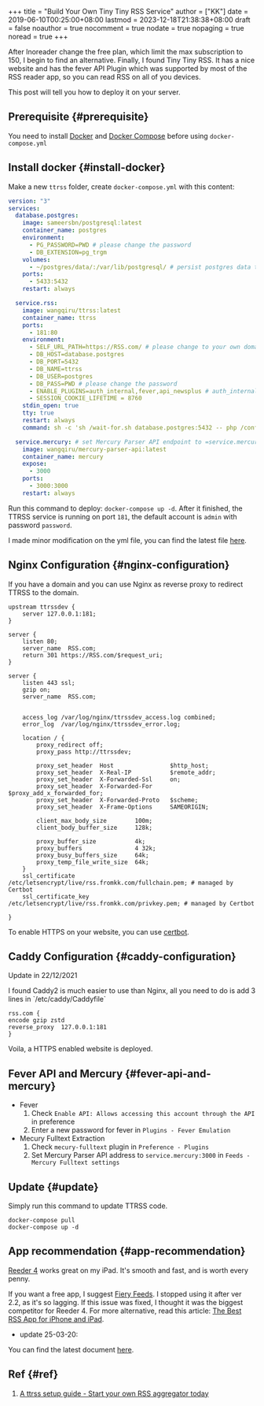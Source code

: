 +++
title = "Build Your Own Tiny Tiny RSS Service"
author = ["KK"]
date = 2019-06-10T00:25:00+08:00
lastmod = 2023-12-18T21:38:38+08:00
draft = false
noauthor = true
nocomment = true
nodate = true
nopaging = true
noread = true
+++

After Inoreader change the free plan, which limit the max subscription to 150, I begin to find an alternative. Finally, I found Tiny Tiny RSS. It has a nice website and has the fever API Plugin which was supported by most of the RSS reader app, so you can read RSS on all of you devices.

This post will tell you how to deploy it on your server.


## Prerequisite {#prerequisite}

You need to install [Docker](https://docs.docker.com/install/) and [Docker Compose](https://docs.docker.com/compose/install/) before using `docker-compose.yml`


## Install docker {#install-docker}

Make a new `ttrss` folder, create `docker-compose.yml` with this content:

```yaml
version: "3"
services:
  database.postgres:
    image: sameersbn/postgresql:latest
    container_name: postgres
    environment:
      - PG_PASSWORD=PWD # please change the password
      - DB_EXTENSION=pg_trgm
    volumes:
      - ~/postgres/data/:/var/lib/postgresql/ # persist postgres data to ~/postgres/data/ on the host
    ports:
      - 5433:5432
    restart: always

  service.rss:
    image: wangqiru/ttrss:latest
    container_name: ttrss
    ports:
      - 181:80
    environment:
      - SELF_URL_PATH=https://RSS.com/ # please change to your own domain
      - DB_HOST=database.postgres
      - DB_PORT=5432
      - DB_NAME=ttrss
      - DB_USER=postgres
      - DB_PASS=PWD # please change the password
      - ENABLE_PLUGINS=auth_internal,fever,api_newsplus # auth_internal is required. Plugins enabled here will be enabled for all users as system plugins
      - SESSION_COOKIE_LIFETIME = 8760
    stdin_open: true
    tty: true
    restart: always
    command: sh -c 'sh /wait-for.sh database.postgres:5432 -- php /configure-db.php && exec s6-svscan /etc/s6/'

  service.mercury: # set Mercury Parser API endpoint to =service.mercury:3000= on TTRSS plugin setting page
    image: wangqiru/mercury-parser-api:latest
    container_name: mercury
    expose:
      - 3000
    ports:
      - 3000:3000
    restart: always
```

Run this command to deploy: `docker-compose up -d`. After it finished, the TTRSS service is running on port `181`, the default account is `admin` with password `password`.

I made minor modification on the yml file, you can find the latest file [here](https://github.com/HenryQW/Awesome-TTRSS).


## Nginx Configuration {#nginx-configuration}

If you have a domain and you can use Nginx as reverse proxy to redirect TTRSS to the domain.

```nil
upstream ttrssdev {
    server 127.0.0.1:181;
}

server {
    listen 80;
    server_name  RSS.com;
    return 301 https://RSS.com/$request_uri;
}

server {
    listen 443 ssl;
    gzip on;
    server_name  RSS.com;


    access_log /var/log/nginx/ttrssdev_access.log combined;
    error_log  /var/log/nginx/ttrssdev_error.log;

    location / {
        proxy_redirect off;
        proxy_pass http://ttrssdev;

        proxy_set_header  Host                $http_host;
        proxy_set_header  X-Real-IP           $remote_addr;
        proxy_set_header  X-Forwarded-Ssl     on;
        proxy_set_header  X-Forwarded-For     $proxy_add_x_forwarded_for;
        proxy_set_header  X-Forwarded-Proto   $scheme;
        proxy_set_header  X-Frame-Options     SAMEORIGIN;

        client_max_body_size        100m;
        client_body_buffer_size     128k;

        proxy_buffer_size           4k;
        proxy_buffers               4 32k;
        proxy_busy_buffers_size     64k;
        proxy_temp_file_write_size  64k;
    }
    ssl_certificate /etc/letsencrypt/live/rss.fromkk.com/fullchain.pem; # managed by Certbot
    ssl_certificate_key /etc/letsencrypt/live/rss.fromkk.com/privkey.pem; # managed by Certbot

}
```

To enable HTTPS on your website, you can use [certbot](https://certbot.eff.org).


## Caddy Configuration {#caddy-configuration}

Update in 22/12/2021

I found Caddy2 is much easier to use than Nginx, all you need to do is add 3 lines in \`/etc/caddy/Caddyfile\`

```nil
rss.com {
encode gzip zstd
reverse_proxy  127.0.0.1:181
}
```

Voila, a HTTPS enabled website is deployed.


## Fever API and Mercury {#fever-api-and-mercury}

-   Fever
    1.  Check `Enable API: Allows accessing this account through the API` in preference
    2.  Enter a new password for fever in `Plugins - Fever Emulation`
-   Mecury Fulltext Extraction
    1.  Check `mecury-fulltext` plugin in `Preference - Plugins`
    2.  Set Mercury Parser API address to `service.mercury:3000` in `Feeds - Mercury Fulltext settings`


## Update {#update}

Simply run this command to update TTRSS code.

```nil
docker-compose pull
docker-compose up -d
```


## App recommendation {#app-recommendation}

[Reeder 4](https://reederapp.com) works great on my iPad. It's smooth and fast, and is worth every penny.

If you want a free app, I suggest [Fiery Feeds](http://cocoacake.net/apps/fiery/). I stopped using it after ver 2.2, as it's so lagging. If this issue was fixed, I thought it was the biggest competitor for Reeder 4. For more alternative, read this article: [The Best RSS App for iPhone and iPad](https://thesweetsetup.com/apps/best-rss-app-ipad/).

-   update 25-03-20:

You can find the latest document [here](https://ttrss.henry.wang).


## Ref {#ref}

1.  [A ttrss setup guide - Start your own RSS aggregator today](https://henry.wang/2018/04/25/ttrss-docker-plugins-guide.html)
